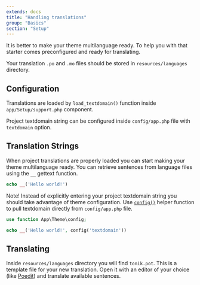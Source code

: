 ```yaml
---
extends: docs
title: "Handling translations"
group: "Basics"
section: "Setup"
---
```


It is better to make your theme multilanguage ready. To help you with that starter comes preconfigured and ready for translating.

Your translation `.po` and `.mo` files should be stored in `resources/languages` directory.

## Configuration

Translations are loaded by `load_textdomain()` function inside `app/Setup/support.php` component.

Project textdomain string can be configured inside `config/app.php` file with `textdomain` option.

## Translation Strings

When project translations are properly loaded you can start making your theme multilanguage ready. You can retrieve sentences from language files using the `__` gettext function.

```php
echo __('Hello world!')
```

Note! Instead of explicitly entering your project textdomain string you should take advantage of theme configuration. Use [`config()`]() helper function to pull textdomain directly from `config/app.php` file.

```php
use function App\Theme\config;

echo __('Hello world!', config('textdomain'))
```

## Translating

Inside `resources/languages` directory you will find `tonik.pot`. This is a template file for your new translation. Open it with an editor of your choice (like [Poedit](https://poedit.net/)) and translate available sentences.